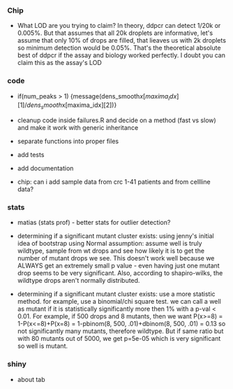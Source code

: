 ### Chip

- What LOD are you trying to claim? In theory, ddpcr can detect 1/20k or 0.005%. But that assumes that all 20k droplets are informative, let's assume that only 10% of drops are filled, that lieaves us with 2k droplets so minimum detection would be 0.05%. That's the theoretical absolute best of ddpcr if the assay and biology worked perfectly. I doubt you can claim this as the assay's LOD


### code

- if(num_peaks > 1) {message(dens_smooth$x[maxima_idx][1]/dens_smooth$x[maxima_idx][2])}

- cleanup code inside failures.R and decide on a method (fast vs slow) and make it work with generic inheritance

- separate functions into proper files

- add tests

- add documentation

- chip: can i add sample data from crc 1-41 patients and from cellline data?



### stats

- matias (stats prof) - better stats for outlier detection?

- determining if a significant mutant cluster exists: using jenny's initial idea of bootstrap using Normal assumption: assume well is truly wildtype, sample from wt drops and see how likely it is to get the number of mutant drops we see. This doesn't work well because we ALWAYS get an extremely small p value - even having just one mutant drop seems to be very significant. Also, according to shapiro-wilks, the wildtype drops aren't normally distributed.

- determining if a significant mutant cluster exists: use a more statistic method.
for example, use a binomial/chi square test. we can call a well as mutant if it is
statistically significantly more then 1% with a p-val < 0.01. For example, if 500
drops and 8 mutants, then we want P(x>=8) = 1-P(x<=8)+P(x=8) =
1-pbinom(8, 500, .01)+dbinom(8, 500, .01) = 0.13 so not significantly many mutants,
therefore wildtype.  But if same ratio but with 80 mutants out of 5000, we get
p=5e-05 which is very significant so well is mutant.

### shiny

- about tab
